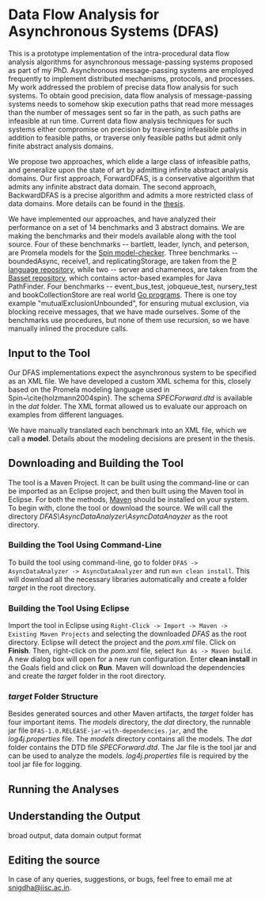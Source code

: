 # Data Flow Analysis for Asynchronous Systems (DFAS)

This is a prototype implementation of the intra-procedural data flow analysis algorithms for asynchronous message-passing systems proposed as part of my PhD.  Asynchronous message-passing systems are employed frequently to implement distributed mechanisms, protocols, and processes. My work addressed the problem of precise data flow analysis for such systems. To obtain good precision, data flow analysis of message-passing systems needs to somehow skip  execution paths that read more messages than the number of messages sent so far in the path, as such
 paths are infeasible at run time. Current data flow analysis techniques for such systems either compromise on precision by traversing infeasible paths in addition to feasible paths, or traverse only feasible paths but admit only finite abstract analysis domains. 
 
 We propose two approaches, which elide a large class of infeasible paths, and generalize upon the state of art by admitting infinite abstract analysis domains. Our first approach, ForwardDFAS, is a conservative algorithm that admits any infinite abstract data domain. The second approach, BackwardDFAS is a precise algorithm and admits a more restricted class of data domains. More details can be found in the [thesis](https://tinyurl.com/y8zglqpe).
 
 
 We have implemented our approaches, and have analyzed their performance on a set of 14 benchmarks and 3 abstract domains. We are making the benchmarks and their models available along with the tool source. Four of these benchmarks -- bartlett, leader, lynch, and peterson, are Promela models for the [Spin model-checker](www.imm.dtu.dk/~albl/promela.html). Three benchmarks -- boundedAsync, receive1, and replicatingStorage, are taken from the [P language repository](www.github.com/p-org), while two -- server and chameneos, are taken from the [Basset repository](www.github.com/SoftwareEngineeringToolDemos/FSE-2010-Basset), which contains actor-based examples for Java
PathFinder. Four benchmarks -- event\_bus\_test, jobqueue\_test, nursery\_test and bookCollectionStore are  real world [Go programs](www.github.com/avelino/awesome-go). There is one toy example "mutualExclusionUnbounded", for ensuring mutual exclusion, via blocking receive messages, that we have made ourselves. Some of the benchmarks use procedures, but none of them use recursion, so we have manually inlined the procedure calls. 

 
 
 ## Input to the Tool
 Our DFAS implementations expect the asynchronous system to be specified as an XML file. We have developed a custom XML schema for this, closely based on the Promela modeling language used in Spin~\cite{holzmann2004spin}. The schema *SPECForward.dtd* is available in the *dat*  folder. The XML format allowed us to evaluate our approach on examples from different languages. 
 
 We have manually translated each benchmark into an XML file, which we call a **model**. Details about the modeling decisions are present in the thesis.
 

 ## Downloading and Building the Tool
 
 The tool is a Maven Project. It can be built using the command-line or can be imported as an Eclipse project, and then built using the Maven tool in Eclipse. For both the methods, [Maven](https://maven.apache.org/install.html) should be installed on your system. To begin with, clone the tool or download the source. We will call the directory *DFAS\AsyncDataAnalyzer\AsyncDataAnayzer* as the root directory.
 
 ### Building the Tool Using Command-Line
 
 To build the tool using command-line, go to folder `DFAS -> AsyncDataAnalyzer -> AsyncDataAnalyzer` and run `mvn clean install`. This will download all the necessary libraries automatically and create a folder *target* in the root directory.
 
 ### Building the Tool Using Eclipse
 
 Import the tool in Eclipse using `Right-Click -> Import -> Maven -> Existing Maven Projects` and selecting the downloaded *DFAS* as the root directory. Eclipse will detect the project and the *pom.xml* file. Click on **Finish**. Then, right-click on the *pom.xml* file, select `Run As -> Maven build`. A new dialog box will open for a new run configuration. Enter **clean install** in the Goals field and click on **Run**. Maven will download the dependencies and create the *target* folder in the root directory.
 
 ### *target* Folder Structure
 
 Besides generated sources and other Maven artifacts, the *target* folder has four important items. The *models* directory, the *dat* directory, the runnable jar file `DFAS-1.0.RELEASE-jar-with-dependencies.jar`, and the *log4j.properties* file. The *models* directory contains all the models. The *dat* folder contains the DTD file *SPECForward.dtd*. The Jar file is the tool jar and can be used to analyze the models. *log4j.properties* file is required by the tool jar file for logging. 
 
 ## Running the Analyses
 
 
 
 ## Understanding the Output
 broad output, data domain output format
 
 ## Editing the source
 
 In case of any queries, suggestions, or bugs, feel free to email me at snigdha@iisc.ac.in.
